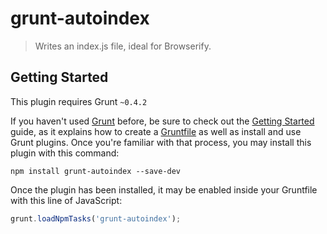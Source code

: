 # grunt-autoindex

> Writes an index.js file, ideal for Browserify.

## Getting Started
This plugin requires Grunt `~0.4.2`

If you haven't used [Grunt](http://gruntjs.com/) before, be sure to check out the [Getting Started](http://gruntjs.com/getting-started) guide, as it explains how to create a [Gruntfile](http://gruntjs.com/sample-gruntfile) as well as install and use Grunt plugins. Once you're familiar with that process, you may install this plugin with this command:

```shell
npm install grunt-autoindex --save-dev
```

Once the plugin has been installed, it may be enabled inside your Gruntfile with this line of JavaScript:

```js
grunt.loadNpmTasks('grunt-autoindex');
```

